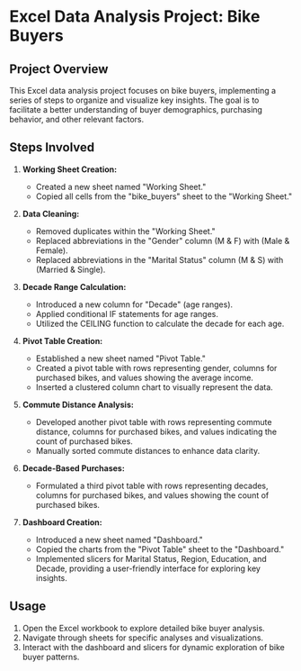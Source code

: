 # Excel Data Analysis Project: Bike Buyers

## Project Overview

This Excel data analysis project focuses on bike buyers, implementing a series of steps to organize and visualize key insights. The goal is to facilitate a better understanding of buyer demographics, purchasing behavior, and other relevant factors.

## Steps Involved

1. **Working Sheet Creation:**
   - Created a new sheet named "Working Sheet."
   - Copied all cells from the "bike_buyers" sheet to the "Working Sheet."

2. **Data Cleaning:**
   - Removed duplicates within the "Working Sheet."
   - Replaced abbreviations in the "Gender" column (M & F) with (Male & Female).
   - Replaced abbreviations in the "Marital Status" column (M & S) with (Married & Single).

3. **Decade Range Calculation:**
   - Introduced a new column for "Decade" (age ranges).
   - Applied conditional IF statements for age ranges.
   - Utilized the CEILING function to calculate the decade for each age.

4. **Pivot Table Creation:**
   - Established a new sheet named "Pivot Table."
   - Created a pivot table with rows representing gender, columns for purchased bikes, and values showing the average income.
   - Inserted a clustered column chart to visually represent the data.

5. **Commute Distance Analysis:**
   - Developed another pivot table with rows representing commute distance, columns for purchased bikes, and values indicating the count of purchased bikes.
   - Manually sorted commute distances to enhance data clarity.

6. **Decade-Based Purchases:**
   - Formulated a third pivot table with rows representing decades, columns for purchased bikes, and values showing the count of purchased bikes.

7. **Dashboard Creation:**
   - Introduced a new sheet named "Dashboard."
   - Copied the charts from the "Pivot Table" sheet to the "Dashboard."
   - Implemented slicers for Marital Status, Region, Education, and Decade, providing a user-friendly interface for exploring key insights.

## Usage

1. Open the Excel workbook to explore detailed bike buyer analysis.
2. Navigate through sheets for specific analyses and visualizations.
3. Interact with the dashboard and slicers for dynamic exploration of bike buyer patterns.
